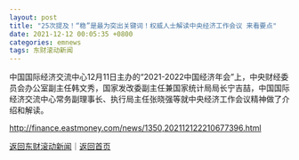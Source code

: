 ```yaml
---
layout: post
title: "25次提及！“稳”是最为突出关键词！权威人士解读中央经济工作会议 来看要点"
date: 2021-12-12 00:05:35 +0800
categories: emnews
tags: 东财滚动新闻
---
```


中国国际经济交流中心12月11日主办的“2021-2022中国经济年会”上，中央财经委员会办公室副主任韩文秀，国家发改委副主任兼国家统计局局长宁吉喆，中国国际经济交流中心常务副理事长、执行局主任张晓强等就中央经济工作会议精神做了介绍和解读。

<http://finance.eastmoney.com/news/1350,202112122210677396.html>

[返回东财滚动新闻](//finews.withounder.com/emnews/)｜[返回首页](//finews.withounder.com/)